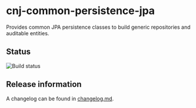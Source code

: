 # cnj-common-persistence-jpa

Provides common JPA persistence classes to build generic repositories and auditable entities.

## Status
![Build status](https://codebuild.eu-west-1.amazonaws.com/badges?uuid=eyJlbmNyeXB0ZWREYXRhIjoiYTY3VnkzUkJjd1g3RU9TQmlKYzRHVTdnejV3RGxhRDkxMVpwNmxtWnRDMDJvcit6NFlWTzhmQktYV1QrVnJobzJQanU4QWY3RGMyeGVQcWFKSTRwK1UwPSIsIml2UGFyYW1ldGVyU3BlYyI6IloxcGJOcHNweFBjWUR3WWwiLCJtYXRlcmlhbFNldFNlcmlhbCI6MX0%3D&branch=main)

## Release information

A changelog can be found in [changelog.md](changelog.md).
